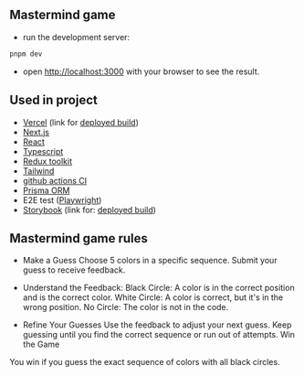 ## Mastermind game

- run the development server:

```bash
pnpm dev
```
- open [http://localhost:3000](http://localhost:3000) with your browser to see the result.

## Used in project
- [Vercel](https://vercel.com/) (link for [deployed build](https://mastermind-next.vercel.app/))
- [Next.js](https://nextjs.org)
- [React](https://react.dev/)
- [Typescript](https://www.typescriptlang.org/)
- [Redux toolkit](https://redux-toolkit.js.org/usage/nextjs)
- [Tailwind](https://tailwindcss.com)
- [github actions CI](https://github.com/features/actions)
- [Prisma ORM](https://www.prisma.io/)
- E2E test ([Playwright](https://playwright.dev/))
- [Storybook](https://storybook.js.org/) (link for: [deployed build](https://670015e350c5cf2da8b33e88-tacnsxwpxw.chromatic.com/))


## Mastermind game rules

- Make a Guess
Choose 5 colors in a specific sequence.
Submit your guess to receive feedback.

- Understand the Feedback:
Black Circle: A color is in the correct position and is the correct color.
White Circle: A color is correct, but it's in the wrong position.
No Circle: The color is not in the code.

- Refine Your Guesses
Use the feedback to adjust your next guess.
Keep guessing until you find the correct sequence or run out of attempts.
Win the Game

You win if you guess the exact sequence of colors with all black circles.

